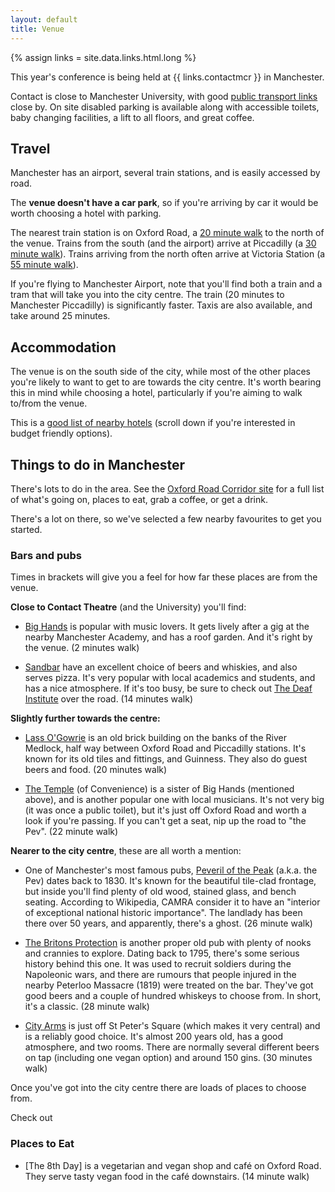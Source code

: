 ```yaml
---
layout: default
title: Venue
---
```


{% assign links = site.data.links.html.long %}

This year's conference is being held at {{ links.contactmcr }} in Manchester.

Contact is close to Manchester University, with good [public transport links](https://contactmcr.com/visit/getting-here) close by. On site disabled parking is available along with accessible toilets, baby changing facilities, a lift to all floors, and great coffee.

## Travel

Manchester has an airport, several train stations, and is easily accessed by road.

The **venue doesn't have a car park**, so if you're arriving by car it would be worth choosing a hotel with parking.

The nearest train station is on Oxford Road, a [20 minute walk] to the north of the venue. Trains from the south (and the airport) arrive at Piccadilly (a [30 minute walk]). Trains arriving from the north often arrive at Victoria Station (a [55 minute walk]).

[20 minute walk]: https://maps.app.goo.gl/RFivvPLWR9H4GHqs7
[30 minute walk]: https://maps.app.goo.gl/ki3qYtT29JDYZbMn9
[55 minute walk]: https://maps.app.goo.gl/GMp5tBKJCVykA6NUA

If you're flying to Manchester Airport, note that you'll find both a train and a tram that will take you into the city centre. The train (20 minutes to Manchester Piccadilly) is significantly faster. Taxis are also available, and take around 25 minutes.

## Accommodation

The venue is on the south side of the city, while most of the other places you're likely to want to get to are towards the city centre. It's worth bearing this in mind while choosing a hotel, particularly if you're aiming to walk to/from the venue.

This is a [good list of nearby hotels] (scroll down if you're interested in budget friendly options).

[good list of nearby hotels]: https://oxfordroadcorridor.com/place/where-to-stay-around-oxford-road/

## Things to do in Manchester

There's lots to do in the area. See the [Oxford Road Corridor site] for a full list of what's going on, places to eat, grab a coffee, or get a drink.

There's a lot on there, so we've selected a few nearby favourites to get you started.

[Oxford Road Corridor site]: https://oxfordroadcorridor.com

### Bars and pubs

Times in brackets will give you a feel for how far these places are from the venue.

**Close to Contact Theatre** (and the University) you'll find:

- [Big Hands] is popular with music lovers. It gets lively after a gig at the nearby Manchester Academy, and has a roof garden. And it's right by the venue. (2 minutes walk)

- [Sandbar] have an excellent choice of beers and whiskies, and also serves pizza. It's very popular with local academics and students, and has a nice atmosphere. If it's too busy, be sure to check out [The Deaf Institute] over the road. (14 minutes walk)

[Big Hands]: https://oxfordroadcorridor.com/venues/big-hands/
[Sandbar]: https://oxfordroadcorridor.com/venues/sandbar/
[The Deaf Institute]: https://oxfordroadcorridor.com/venues/the-deaf-institute/

**Slightly further towards the centre:**

- [Lass O'Gowrie] is an old brick building on the banks of the River Medlock, half way between Oxford Road and Piccadilly stations. It's known for its old tiles and fittings, and Guinness. They also do guest beers and food. (20 minutes walk)

- [The Temple] (of Convenience) is a sister of Big Hands (mentioned above), and is another popular one with local musicians. It's not very big (it was once a public toilet), but it's just off Oxford Road and worth a look if you're passing. If you can't get a seat, nip up the road to "the Pev". (22 minute walk)

[Lass O'Gowrie]: https://oxfordroadcorridor.com/venues/the-lass-o-gowrie/
[The Temple]: https://oxfordroadcorridor.com/venues/the-temple/

**Nearer to the city centre**, these are all worth a mention:

- One of Manchester's most famous pubs, [Peveril of the Peak] (a.k.a. the Pev) dates back to 1830. It's known for the beautiful tile-clad frontage, but inside you'll find plenty of old wood, stained glass, and bench seating. According to Wikipedia, CAMRA consider it to have an "interior of exceptional national historic importance". The landlady has been there over 50 years, and apparently, there's a ghost. (26 minute walk)

- [The Britons Protection] is another proper old pub with plenty of nooks and crannies to explore. Dating back to 1795, there's some serious history behind this one. It was used to recruit soldiers during the Napoleonic wars, and there are rumours that people injured in the nearby Peterloo Massacre (1819) were treated on the bar. They've got good beers and a couple of hundred whiskeys to choose from. In short, it's a classic. (28 minute walk)

- [City Arms] is just off St Peter's Square (which makes it very central) and is a reliably good choice. It's almost 200 years old, has a good atmosphere, and two rooms. There are normally several different beers on tap (including one vegan option) and around 150 gins. (30 minutes walk)

[Peveril of the Peak]: https://oxfordroadcorridor.com/venues/peveril-of-the-peak/
[The Britons Protection]: https://oxfordroadcorridor.com/venues/the-britons-protection/
[City Arms]: https://camra.org.uk/pubs/city-arms-manchester-137676

Once you've got into the city centre there are loads of places to choose from.

Check out 

### Places to Eat

- [The 8th Day] is a vegetarian and vegan shop and café on Oxford Road. They serve tasty vegan food in the café downstairs. (14 minute walk)


